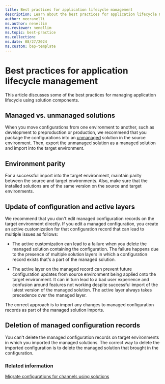 ```yaml
---
title: Best practices for application lifecycle management
description: Learn about the best practices for application lifecycle management.
author: neeranelli
ms.author: nenellim
ms.reviewer: nenellim
ms.topic: best-practice
ms.collection: 
ms.date: 08/27/2024
ms.custom: bap-template
---
```


# Best practices for application lifecycle management

This article discusses some of the best practices for managing application lifecycle using solution components.

## Managed vs. unmanaged solutions 

When you move configurations from one environment to another, such as development to preproduction or production, we recommend that you package the configurations into an [unmanaged](/power-platform/alm/solution-concepts-alm) solution in the source environment. Then, export the unmanaged solution as a managed solution and import into the target environment.

## Environment parity

For a successful import into the target environment, maintain parity between the source and target environments. Also, make sure that the installed solutions are of the same version on the source and target environments. 

## Update of configuration and active layers

We recommend that you don't edit managed configuration records on the target environment directly. If you edit a managed configuration, you create an active customization for that configuration record that can lead to multiple issues as follows:

- The active customization can lead to a failure when you delete the managed solution containing the configuration. The failure happens due to the presence of multiple solution layers in which a configuration record exists that's a part of the managed solution.

- The active layer on the managed record can prevent future configuration updates from source environment being applied onto the target environment. It can in turn lead to a bad user experience and confusion around features not working despite successful import of the latest version of the managed solution. The active layer always takes precedence over the managed layer. 

The correct approach is to import any changes to managed configuration records as part of the managed solution imports.

## Deletion of managed configuration records

You can't delete the managed configuration records on target environments in which you imported the managed solutions. The correct way to delete the imported configuration is to delete the managed solution that brought in the configuration.

### Related information

[Migrate configurations for channels using solutions](/dynamics365/customer-service/administer/migrate-channel-config-using-solutions?context=/dynamics365/contact-center/context/administer-context)  
